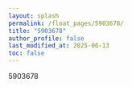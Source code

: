 ```yaml
---
layout: splash
permalink: /float_pages/5903678/
title: "5903678"
author_profile: false
last_modified_at: 2025-06-13
toc: false
---
```

 
5903678
